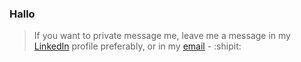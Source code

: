 ### Hallo

> If you want to private message me, leave me a message in my [LinkedIn](https://www.linkedin.com/in/merzak-mohamed/) profile preferably, or in my [email](mailto:merzak_mohamed@emsi-edu.ma) - :shipit:


<!--
**MERZAK-X/MERZAK-X** is a ✨ _special_ ✨ repository because its `README.md` (this file) appears on your GitHub profile.
-->
